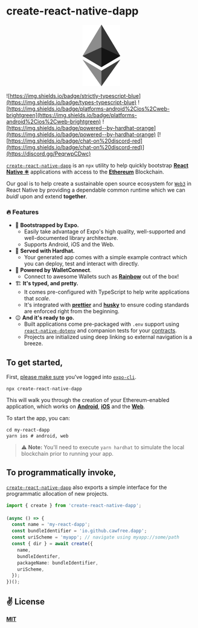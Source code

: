 # create-react-native-dapp

<p align="center">
  <img src="public/logo.png" width="100" />
</p>

![https://img.shields.io/badge/strictly-typescript-blue](https://img.shields.io/badge/types-typescript-blue)
![https://img.shields.io/badge/platforms-android%2Cios%2Cweb-brightgreen](https://img.shields.io/badge/platforms-android%2Cios%2Cweb-brightgreen)
![https://img.shields.io/badge/powered--by-hardhat-orange](https://img.shields.io/badge/powered--by-hardhat-orange)
[![https://img.shields.io/badge/chat-on%20discord-red](https://img.shields.io/badge/chat-on%20discord-red)](https://discord.gg/PeqrwpCDwc)

[`create-react-native-dapp`](https://github.com/cawfree/create-react-native-dapp) is an `npx` utility to help quickly bootstrap [**React Native ⚛️**](https://reactnative.dev) applications with access to the [**Ethereum**](https://ethereum.org) Blockchain.

Our goal is to help create a sustainable open source ecosystem for [`Web3`](https://github.com/ethereum/web3.js/) in React Native by providing a dependable common runtime which we can _buidl_ upon and extend **together**.

### 🔥 Features

- 🚀 **Bootstrapped by Expo.**
  - Easily take advantage of Expo's high quality, well-supported and well-documented library architecture.
  - Supports Android, iOS and the Web.
- 👷 **Served with Hardhat.**
  - Your generated app comes with a simple example contract which you can deploy, test and interact with directly.
- 👛 **Powered by WalletConnect**.
  - Connect to awesome Wallets such as [**Rainbow**](https://github.com/rainbow-me/rainbow) out of the box!
- 🏗️ **It's typed, and pretty.**
  - It comes pre-configured with TypeScript to help write applications that _scale_.
  - It's integrated with [**prettier**](https://prettier.io/) and [**husky**](https://github.com/typicode/husky) to ensure coding standards are enforced right from the beginning.
- 😉 **And it's ready to go.**
  - Built applications come pre-packaged with `.env` support using [`react-native-dotenv`](https://github.com/goatandsheep/react-native-dotenv) and companion tests for your [contracts](https://ethereum.org/en/learn/).
  - Projects are initialized using deep linking so external navigation is a breeze.

## To get started,

First, [please make sure](https://forums.expo.io/t/newly-created-app-crashes-on-ios-sim/45566) you've logged into [`expo-cli`](https://docs.expo.io/workflow/expo-cli/).

```
npx create-react-native-dapp
```

This will walk you through the creation of your Ethereum-enabled application, which works on [**Android**](https://reactnative.dev), [**iOS**](https://reactnative.dev) and the [**Web**](https://github.com/necolas/react-native-web).

To start the app, you can:

```
cd my-react-dapp
yarn ios # android, web
```

> ⚠️ **Note:** You'll need to execute `yarn hardhat` to simulate the local blockchain prior to running your app.

## To programmatically invoke,

[`create-react-native-dapp`](https://github.com/cawfree/create-react-native-dapp) also exports a simple interface for the programmatic allocation of new projects.

```ts
import { create } from 'create-react-native-dapp';

(async () => {
  const name = 'my-react-dapp';
  const bundleIdentifier = 'io.github.cawfree.dapp';
  const uriScheme = 'myapp'; // navigate using myapp://some/path
  const { dir } = await create({
    name,
    bundleIdentifer,
    packageName: bundleIdentifier,
    uriScheme,
  });
})();
```

## ✌️ License

[**MIT**](./LICENSE)
